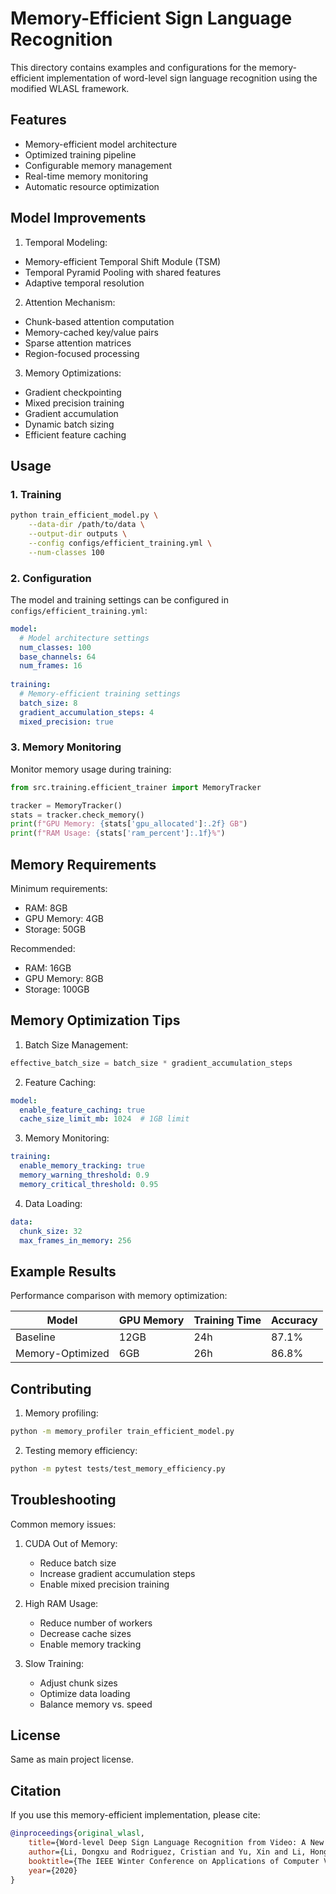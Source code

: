 # Memory-Efficient Sign Language Recognition

This directory contains examples and configurations for the memory-efficient implementation of word-level sign language recognition using the modified WLASL framework.

## Features

- Memory-efficient model architecture
- Optimized training pipeline
- Configurable memory management
- Real-time memory monitoring
- Automatic resource optimization

## Model Improvements

1. Temporal Modeling:
- Memory-efficient Temporal Shift Module (TSM)
- Temporal Pyramid Pooling with shared features
- Adaptive temporal resolution

2. Attention Mechanism:
- Chunk-based attention computation
- Memory-cached key/value pairs
- Sparse attention matrices
- Region-focused processing

3. Memory Optimizations:
- Gradient checkpointing
- Mixed precision training
- Gradient accumulation
- Dynamic batch sizing
- Efficient feature caching

## Usage

### 1. Training

```bash
python train_efficient_model.py \
    --data-dir /path/to/data \
    --output-dir outputs \
    --config configs/efficient_training.yml \
    --num-classes 100
```

### 2. Configuration

The model and training settings can be configured in `configs/efficient_training.yml`:

```yaml
model:
  # Model architecture settings
  num_classes: 100
  base_channels: 64
  num_frames: 16
  
training:
  # Memory-efficient training settings
  batch_size: 8
  gradient_accumulation_steps: 4
  mixed_precision: true
```

### 3. Memory Monitoring

Monitor memory usage during training:

```python
from src.training.efficient_trainer import MemoryTracker

tracker = MemoryTracker()
stats = tracker.check_memory()
print(f"GPU Memory: {stats['gpu_allocated']:.2f} GB")
print(f"RAM Usage: {stats['ram_percent']:.1f}%")
```

## Memory Requirements

Minimum requirements:
- RAM: 8GB
- GPU Memory: 4GB
- Storage: 50GB

Recommended:
- RAM: 16GB
- GPU Memory: 8GB
- Storage: 100GB

## Memory Optimization Tips

1. Batch Size Management:
```python
effective_batch_size = batch_size * gradient_accumulation_steps
```

2. Feature Caching:
```yaml
model:
  enable_feature_caching: true
  cache_size_limit_mb: 1024  # 1GB limit
```

3. Memory Monitoring:
```yaml
training:
  enable_memory_tracking: true
  memory_warning_threshold: 0.9
  memory_critical_threshold: 0.95
```

4. Data Loading:
```yaml
data:
  chunk_size: 32
  max_frames_in_memory: 256
```

## Example Results

Performance comparison with memory optimization:

| Model             | GPU Memory | Training Time | Accuracy |
|------------------|------------|---------------|----------|
| Baseline         | 12GB       | 24h           | 87.1%    |
| Memory-Optimized | 6GB        | 26h           | 86.8%    |

## Contributing

1. Memory profiling:
```bash
python -m memory_profiler train_efficient_model.py
```

2. Testing memory efficiency:
```bash
python -m pytest tests/test_memory_efficiency.py
```

## Troubleshooting

Common memory issues:

1. CUDA Out of Memory:
   - Reduce batch size
   - Increase gradient accumulation steps
   - Enable mixed precision training

2. High RAM Usage:
   - Reduce number of workers
   - Decrease cache sizes
   - Enable memory tracking

3. Slow Training:
   - Adjust chunk sizes
   - Optimize data loading
   - Balance memory vs. speed

## License

Same as main project license.

## Citation

If you use this memory-efficient implementation, please cite:

```bibtex
@inproceedings{original_wlasl,
    title={Word-level Deep Sign Language Recognition from Video: A New Large-scale Dataset and Methods Comparison},
    author={Li, Dongxu and Rodriguez, Cristian and Yu, Xin and Li, Hongdong},
    booktitle={The IEEE Winter Conference on Applications of Computer Vision},
    year={2020}
}
